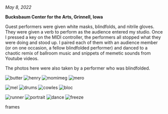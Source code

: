 *May 8, 2022*

**Bucksbaum Center for the Arts, Grinnell, Iowa**

Guest performers were given white masks, blindfolds, and nitrile gloves. They were given a verb to perform as the audience entered my studio. Once I pressed a key on the MIDI controller, the performers all stopped what they were doing and stood up. I paired each of them with an audience member (or on one occasion, a fellow blindfolded performer) and danced to a chaotic remix of ballroom music and snippets of memetic sounds from Youtube videos. 

The photos here were also taken by a performer who was blindfolded. 

![butter](../../images/performance/themindisaplace/butter.jpeg)
![henry](../../images/performance/themindisaplace/henry.jpg)
![momimeg](../../images/performance/themindisaplace/momimeg.jpg)
![mero](../../images/performance/themindisaplace/mero.jpeg)

![mel](../../images/performance/themindisaplace/mel.jpeg)
![drums](../../images/performance/themindisaplace/drums.jpeg)
![cowles](../../images/performance/themindisaplace/cowles.jpg)
![bloc](../../images/performance/themindisaplace/bloc.jpeg)

![runner](../../images/performance/themindisaplace/runner.jpeg)
![portrait](../../images/performance/themindisaplace/portrait.jpeg)
![dance](../../images/performance/themindisaplace/dance.jpeg)
![freeze](../../images/performance/themindisaplace/freeze.jpeg)

frames
